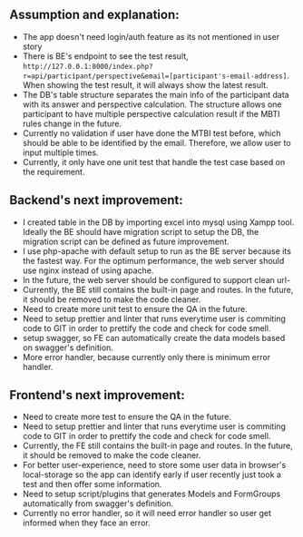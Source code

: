 ## Assumption and explanation:
- The app doesn't need login/auth feature as its not mentioned in user story
- There is BE's endpoint to see the test result, `http://127.0.0.1:8000/index.php?r=api/participant/perspective&email=[participant's-email-address]`. When showing the test result, it will always show the latest result.
- The DB's table structure separates the main info of the participant data with its answer and perspective calculation. The structure allows one participant to have multiple perspective calculation result if the MBTI rules change in the future. 
- Currently no validation if user have done the MTBI test before, which should be able to be identified by the email. Therefore, we allow user to input multiple times.
- Currently, it only have one unit test that handle the test case based on the requirement.


## Backend's next improvement:
- I created table in the DB by importing excel into mysql using Xampp tool. Ideally the BE should have migration script to setup the DB, the migration script can be defined as future improvement.
- I use php-apache with default setup to run as the BE server because its the fastest way. For the optimum performance, the web server should use nginx  instead of using apache.
- In the future, the web server should be configured to support clean url- 
- Currently, the BE still contains the built-in page and routes. In the future, it should be removed to make the code cleaner.
- Need to create more unit test to ensure the QA in the future.
- Need to setup prettier and linter that runs everytime user is commiting code to GIT in order to prettify the code and check for code smell.
- setup swagger, so FE can automatically create the data models based on swagger's definition.
- More error handler, because currently only there is minimum error handler.

## Frontend's next improvement:
- Need to create more test to ensure the QA in the future.
- Need to setup prettier and linter that runs everytime user is commiting code to GIT in order to prettify the code and check for code smell.
- Currently, the FE still contains the built-in page and routes. In the future, it should be removed to make the code cleaner.
- For better user-experience, need to store some user data in browser's local-storage so the app can identify early if user recently just took a test and then offer some information.
- Need to setup script/plugins that generates Models and FormGroups automatically from swagger's definition.
- Currently no error handler, so it will need error handler so user get informed when they face an error.


